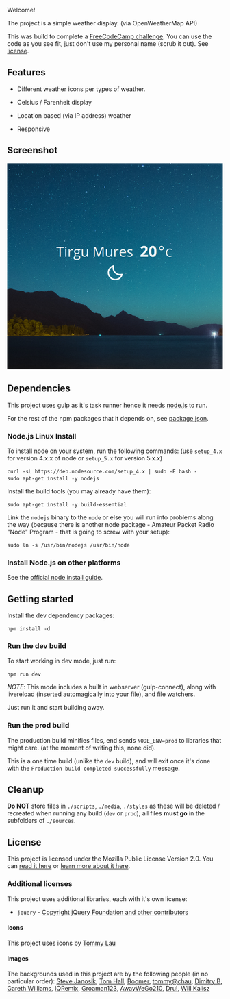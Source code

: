 Welcome!

The project is a simple weather display. (via OpenWeatherMap API)

This was build to complete a [FreeCodeCamp challenge](http://www.freecodecamp.com/challenges/show-the-local-weather). You can use the code as you see fit, just don't use my personal name (scrub it out). See [license](./license.md).

## Features

- Different weather icons per types of weather.

- Celsius / Farenheit display

- Location based (via IP address) weather

- Responsive

## Screenshot

![Screenshot](sources/media/images/screenshot.png "FreeCodeCamp Weather")

## Dependencies

This project uses gulp as it's task runner hence it needs [node.js](https://nodejs.org) to run.

For the rest of the npm packages that it depends on, see [package.json](./package.json#L12).

### Node.js Linux Install

To install node on your system, run the following commands: (use `setup_4.x` for version 4.x.x of node or `setup_5.x` for version 5.x.x)

	curl -sL https://deb.nodesource.com/setup_4.x | sudo -E bash -
	sudo apt-get install -y nodejs

Install the build tools (you may already have them):

	sudo apt-get install -y build-essential

Link the `nodejs` binary to the `node` or else you will run into problems along the way (because there is another node package - Amateur Packet Radio "Node" Program - that is going to screw with your setup):

	sudo ln -s /usr/bin/nodejs /usr/bin/node

### Install Node.js on other platforms

See the [official node install guide](https://nodejs.org/en/download/package-manager).

## Getting started

Install the dev dependency packages:

	npm install -d

### Run the dev build

To start working in dev mode, just run:

	npm run dev

*NOTE*: This mode includes a built in webserver (gulp-connect), along with livereload (inserted automagically into your file), and file watchers.

Just run it and start building away.

### Run the prod build

The production build minifies files, end sends `NODE_ENV=prod` to libraries that might care. (at the moment of writing this, none did).

This is a one time build (unlike the `dev` build), and will exit once it's done with the `Production build completed successfully` message.

## Cleanup

**Do NOT** store files in `./scripts`, `./media`, `./styles` as these will be deleted / recreated when running any build (`dev` or `prod`), all files **must go** in the subfolders of `./sources`.

## License

This project is licensed under the Mozilla Public License Version 2.0. You can [read it here](./license.md) or [learn more about it here](http://choosealicense.com/licenses/mpl-2.0/).

### Additional licenses

This project uses additional libraries, each with it's own license:

- `jquery` - [Copyright jQuery Foundation and other contributors](https://github.com/jquery/jquery/blob/master/LICENSE.txt)

#### Icons

This project uses icons by [Tommy Lau](https://thenounproject.com/lch121/)

#### Images

The backgrounds used in this project are by the following people (in no particular order): [Steve Janosik](https://www.flickr.com/photos/iamjanosik/), [Tom Hall](https://www.flickr.com/photos/tom_hall_nz/), [Boomer](https://www.flickr.com/photos/cowgirlboomer/), [tommy@chau](https://www.flickr.com/photos/90975693@N05/), [Dimitry B](https://www.flickr.com/photos/ru_boff/), [Gareth Williams](https://www.flickr.com/photos/gareth1953/), [IQRemix](https://www.flickr.com/photos/iqremix/), [Groaman123](https://www.flickr.com/photos/pkirtz/), [AwayWeGo210](https://www.flickr.com/photos/awaywego210/), [Dru!](https://www.flickr.com/photos/druclimb/), [Will Kalisz](https://www.flickr.com/photos/91599140@N03/)
